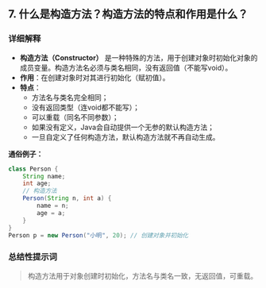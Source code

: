 ## 7. 什么是构造方法？构造方法的特点和作用是什么？

### 详细解释

- **构造方法（Constructor）** 是一种特殊的方法，用于创建对象时初始化对象的成员变量。构造方法名必须与类名相同，没有返回值（不能写void）。
- **作用**：在创建对象时对其进行初始化（赋初值）。
- **特点**：
  - 方法名与类名完全相同；
  - 没有返回类型（连void都不能写）；
  - 可以重载（同名不同参数）；
  - 如果没有定义，Java会自动提供一个无参的默认构造方法；
  - 一旦自定义了任何构造方法，默认构造方法就不再自动生成。

**通俗例子：**
```java
class Person {
    String name;
    int age;
    // 构造方法
    Person(String n, int a) {
        name = n;
        age = a;
    }
}
Person p = new Person("小明", 20); // 创建对象并初始化
```

### 总结性提示词

> 构造方法用于对象创建时初始化，方法名与类名一致，无返回值，可重载。